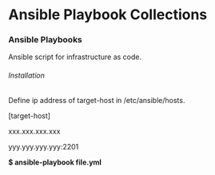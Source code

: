 # Ansible Playbook Collections

<h3> Ansible Playbooks </h3>
Ansible script for infrastructure as code.

<h6> Installation </h6>
Define ip address of target-host in /etc/ansible/hosts.

[target-host]


xxx.xxx.xxx.xxx


yyy.yyy.yyy.yyy:2201


**$ ansible-playbook file.yml**
